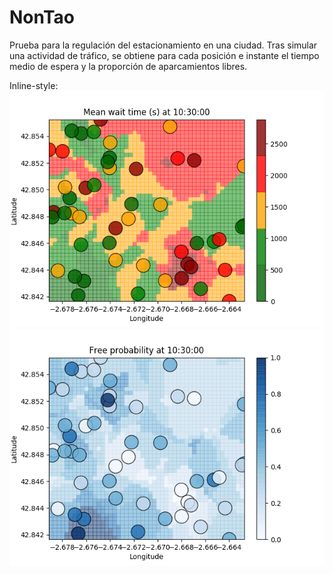 # NonTao
Prueba para la regulación del estacionamiento en una ciudad. Tras simular una actividad de tráfico, se obtiene para cada posición e instante el tiempo medio de espera y la proporción de aparcamientos libres.

Inline-style: 
![alt text](https://github.com/ubarredo/NonTao/blob/master/plots/nontao_wait_time.png "Logo Title Text 1")
![alt text](https://github.com/ubarredo/NonTao/blob/master/plots/nontao_free_prob.png "Logo Title Text 1")

